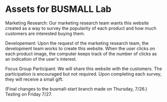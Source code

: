 # Assets for BUSMALL Lab


Marketing Research:
    Our marketing research team wants this website created as a way to survey the popularity of each product and how much customers are interested buying them.


Developement:
    Upon the request of the marketing research team, the development team works to create this website. When the user clicks on each product image, the computer keeps track of the number of clicks as an indication of the user's interest. 


Focus Group Participant:
    We will share this website with the customers. The participation is encouraged but not required. Upon completing each survey, they will receive a small gift.


(Final changes to the busmall-start branch made on Thursday, 7/26.)
Testing on Friday 7/27.







